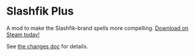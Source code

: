 # Slashfik Plus

A mod to make the Slashfik-brand spells more compelling. [Download on Steam today!](https://steamcommunity.com/sharedfiles/filedetails/?id=2178474526)

See [the changes doc](docs/changes.md) for details.
